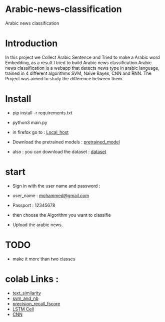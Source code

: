 # Arabic-news-classification
Arabic news classification 

# Introduction
In this project we Collect Arabic Sentence and Tried to make a Arabic word Embedding, as a result I tried to build Arabic news classification.Arabic news classification is a webapp that detects news type in arabic language, trained in 4 different algorithms SVM, Naive Bayes, CNN and RNN. The Project was aimed to study the difference between them. 

# Install 

* pip install -r requirements.txt

* python3 main.py

*  in firefox go to :  [Local_host](https://127.0.0.1:5000/)

* Download the pretrained models  : [pretrained_model](https://drive.google.com/drive/folders/1UEUaxqO7ptc52toTD-X_cGbkv7PgtCTn?usp=sharing)

* also : you can download the dataset : [dataset](https://drive.google.com/file/d/1rL6nfuzwh3TkDju5buoXltJXu7yclbrs/view?usp=sharing)


# start

* Sign in with the user name and password : 

* user_name : mohammed@gmail.com

* Passport : 12345678

* then choose the Algorithm you want to classifie

* Upload the arabic news. 

# TODO 

* make it more than two classes 

# colab Links : 

* [text_similarity](https://colab.research.google.com/drive/1yCF_Sgdb2Sb8VJrrqGT3U89ts6Js3Bw6?usp=sharing)
* [svm_and_nb](https://colab.research.google.com/drive/1lc-SYKKDIAFK9fn8Sy2p3GrA-KdY5R5r?usp=sharing)
* [precision_recall_fscore](https://colab.research.google.com/drive/1ujlCDuJ6ytrpgGLqti159s9HcRnMwYsF?usp=sharing)
* [LSTM Cell](https://colab.research.google.com/drive/1kMeZ7Sz_5dTPuE5wC2sekzRbEjNQUyLj?usp=sharing)
* [CNN](https://colab.research.google.com/drive/1iOcDiyd5Sulbj4GmlT3RCRS-l45OHWe7?usp=sharing)